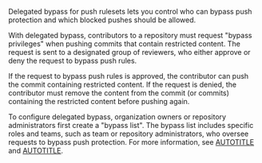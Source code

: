 Delegated bypass for push rulesets lets you control who can bypass push protection and which blocked pushes should be allowed.

 With delegated bypass, contributors to a repository must request "bypass privileges" when pushing commits that contain restricted content. The request is sent to a designated group of reviewers, who either approve or deny the request to bypass push rules.

If the request to bypass push rules is approved, the contributor can push the commit containing restricted content. If the request is denied, the contributor must remove the content from the commit (or commits) containing the restricted content before pushing again.

To configure delegated bypass, organization owners or repository administrators first create a "bypass list". The bypass list includes specific roles and teams, such as team or repository administrators, who oversee requests to bypass push protection. For more information, see [AUTOTITLE](/organizations/managing-organization-settings/managing-rulesets-for-repositories-in-your-organization) and [AUTOTITLE](/repositories/configuring-branches-and-merges-in-your-repository/managing-rulesets/about-rulesets).
